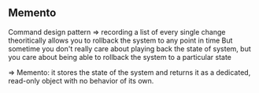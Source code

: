 ## Memento

Command design pattern => recording a list of every single change theoritically allows you to rollback the system to any point in time
But sometime you don't really care about playing back the state of system, but you care about being able to rollback the system to a particular state

=> Memento: it stores the state of the system and returns it as a dedicated, read-only object with no behavior of its own.